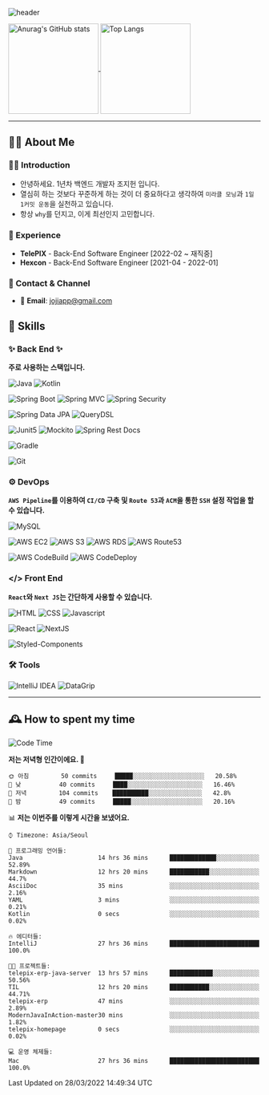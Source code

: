 ![header](https://capsule-render.vercel.app/api?type=transparent&fontColor=6b32af&height=200&text=Java%20Back-End%20Developer&fontSize=60)

<a href="https://github.com/jojiapp/TIL">
  <img height="180" align="center" src="https://github-readme-stats.vercel.app/api?username=jojiapp&show_icons=true&theme=midnight-purple&locale=kr" alt="Anurag's GitHub stats" />
</a>
  <a href="https://github.com/jojiapp/TIL">
  <img height="180" align="center" src="https://github-readme-stats.vercel.app/api/top-langs/?username=jojiapp&theme=midnight-purple&layout=compact&locale=kr" alt="Top Langs" />
</a>

---

## 💁‍♂️ About Me

### 🙇‍♂️ Introduction

- 안녕하세요. 1년차 백엔드 개발자 조지헌 입니다.
- 열심히 하는 것보다 꾸준하게 하는 것이 더 중요하다고 생각하여 `미라클 모닝`과 `1일 1커밋 운동`을 실천하고 있습니다.
- 항상 `why`를 던지고, 이게 최선인지 고민합니다.

### 💼 Experience

- **TelePIX** - Back-End Software Engineer [2022-02 ~ 재직중]
- **Hexcon** - Back-End Software Engineer [2021-04 - 2022-01]

### 🤝 Contact & Channel

- 📧 **Email**: jojiapp@gmail.com

## 🔨 Skills

### ✨ Back End ✨

**주로 사용하는 스택입니다.**

![Java](https://img.shields.io/badge/-Java-007396?logo=java&logoColor=white)
![Kotlin](https://img.shields.io/badge/-Kotlin-7F52FF?logo=kotlin&logoColor=white)

![Spring Boot](https://img.shields.io/badge/-Spring%20Boot-6DB33F?logo=spring%20boot&logoColor=white)
![Spring MVC](https://img.shields.io/badge/-Spring%20MVC-6DB33F)
![Spring Security](https://img.shields.io/badge/-Spring%20Security-6DB33F?logo=spring%20security&logoColor=white)

![Spring Data JPA](https://img.shields.io/badge/-Spring%20Data%20JPA-6DB33F?)
![QueryDSL](https://img.shields.io/badge/-QueryDSL-3E4348)

![Junit5](https://img.shields.io/badge/-Junit5-25A162?logo=junit5&logoColor=white)
![Mockito](https://img.shields.io/badge/-Mockito-25A162?)
![Spring Rest Docs](https://img.shields.io/badge/-Spring%20Rest%20Docs-6DB33F)

![Gradle](https://img.shields.io/badge/-Gradle-02303A?logo=gradle&logoColor=white)

![Git](https://img.shields.io/badge/-Git-F05032?logo=git&logoColor=white)

### ⚙️ DevOps

**`AWS Pipeline`를 이용하여 `CI/CD` 구축 및 `Route 53`과 `ACM`을 통한 `SSH` 설정 작업을 할 수 있습니다.**

![MySQL](https://img.shields.io/badge/-MySQL-4479A1?logo=mysql&logoColor=white)

![AWS EC2](https://img.shields.io/badge/-AWS%20EC2-FF9900)
![AWS S3](https://img.shields.io/badge/-AWS%20S3-569A31?logo=Amazon%20S3&logoColor=white)
![AWS RDS](https://img.shields.io/badge/-AWS%20RDS-4053D6)
![AWS Route53](https://img.shields.io/badge/-AWS%20Route53-FF9900)

![AWS CodeBuild](https://img.shields.io/badge/-AWS%20CoddBuild-6DB33F)
![AWS CodeDeploy](https://img.shields.io/badge/-AWS%20CoddDeploy-6DB33F?&)

### </> Front End

**`React`와 `Next JS`는 간단하게 사용할 수 있습니다.**

![HTML](https://img.shields.io/badge/-HTML-E34F26?logo=html5&logoColor=white)
![CSS](https://img.shields.io/badge/-CSS-1572B6?logo=css3&logoColor=white)
![Javascript](https://img.shields.io/badge/-Javascript-F7DF1E?logo=javascript&logoColor=white)

![React](https://img.shields.io/badge/-React-61DAFB?logo=react&logoColor=white)
![NextJS](https://img.shields.io/badge/-NextJS-000000?logo=next.js&logoColor=white)

![Styled-Components](https://img.shields.io/badge/Styled%20Components-DB7093?logo=styledComponents&logoColor=white)

### 🛠 Tools

![IntelliJ IDEA](https://img.shields.io/badge/-IntelliJ%20IDEA-FF0000?logo=intellij%20idea&logoColor=white)
![DataGrip](https://img.shields.io/badge/-DataGrip-512BD4?logo=datagrip&logoColor=white)

---

## 🕰 How to spent my time
<!--START_SECTION:waka-->
![Code Time](http://img.shields.io/badge/Code%20Time-37%20hrs%2059%20mins-blue)

**저는 저녁형 인간이에요. 🦉** 

```text
🌞 아침         50 commits     █████░░░░░░░░░░░░░░░░░░░░   20.58% 
🌆 낮　         40 commits     ████░░░░░░░░░░░░░░░░░░░░░   16.46% 
🌃 저녁         104 commits    ██████████░░░░░░░░░░░░░░░   42.8% 
🌙 밤　         49 commits     █████░░░░░░░░░░░░░░░░░░░░   20.16%

```


📊 **저는 이번주를 이렇게 시간을 보냈어요.** 

```text
⌚︎ Timezone: Asia/Seoul

💬 프로그래밍 언어들: 
Java                     14 hrs 36 mins      █████████████░░░░░░░░░░░░   52.89% 
Markdown                 12 hrs 20 mins      ███████████░░░░░░░░░░░░░░   44.7% 
AsciiDoc                 35 mins             ░░░░░░░░░░░░░░░░░░░░░░░░░   2.16% 
YAML                     3 mins              ░░░░░░░░░░░░░░░░░░░░░░░░░   0.21% 
Kotlin                   0 secs              ░░░░░░░░░░░░░░░░░░░░░░░░░   0.02%

🔥 에디터들: 
IntelliJ                 27 hrs 36 mins      █████████████████████████   100.0%

🐱‍💻 프로젝트들: 
telepix-erp-java-server  13 hrs 57 mins      ████████████░░░░░░░░░░░░░   50.56% 
TIL                      12 hrs 20 mins      ███████████░░░░░░░░░░░░░░   44.71% 
telepix-erp              47 mins             ░░░░░░░░░░░░░░░░░░░░░░░░░   2.89% 
ModernJavaInAction-master30 mins             ░░░░░░░░░░░░░░░░░░░░░░░░░   1.82% 
telepix-homepage         0 secs              ░░░░░░░░░░░░░░░░░░░░░░░░░   0.02%

💻 운영 체제들: 
Mac                      27 hrs 36 mins      █████████████████████████   100.0%

```


 Last Updated on 28/03/2022 14:49:34 UTC
<!--END_SECTION:waka-->
